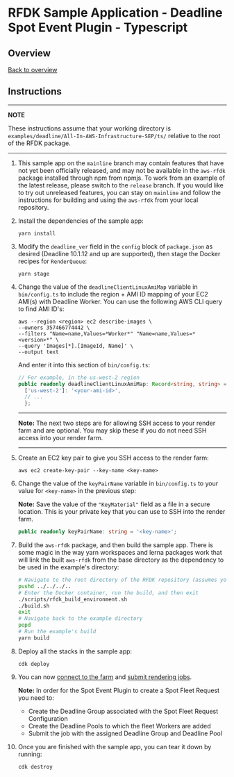 # RFDK Sample Application - Deadline Spot Event Plugin - Typescript

## Overview
[Back to overview](../README.md)

## Instructions

---
**NOTE**

These instructions assume that your working directory is `examples/deadline/All-In-AWS-Infrastructure-SEP/ts/` relative to the root of the RFDK package.

---
1. This sample app on the `mainline` branch may contain features that have not yet been officially released, and may not be available in the `aws-rfdk` package installed through npm from npmjs. To work from an example of the latest release, please switch to the `release` branch. If you would like to try out unreleased features, you can stay on `mainline` and follow the instructions for building and using the `aws-rfdk` from your local repository.
2. Install the dependencies of the sample app:

    ```
    yarn install
    ```
3. Modify the `deadline_ver` field in the `config` block of `package.json` as desired (Deadline 10.1.12 and up are supported), then stage the Docker recipes for `RenderQueue`:

    ```
    yarn stage
    ```

4.  Change the value of the `deadlineClientLinuxAmiMap` variable in `bin/config.ts` to include the region + AMI ID mapping of your EC2 AMI(s) with Deadline Worker. You can use the following AWS CLI query to find AMI ID's:
    ```
    aws --region <region> ec2 describe-images \
    --owners 357466774442 \
    --filters "Name=name,Values=*Worker*" "Name=name,Values=*<version>*" \
    --query 'Images[*].[ImageId, Name]' \
    --output text
    ```

    And enter it into this section of `bin/config.ts`:
    ```ts
    // For example, in the us-west-2 region
    public readonly deadlineClientLinuxAmiMap: Record<string, string> = {
      ['us-west-2']: '<your-ami-id>',
      // ...
      };
    ```

    ---

    **Note:** The next two steps are for allowing SSH access to your render farm and are optional. You may skip these if you do not need SSH access into your render farm.

    ---
5.  Create an EC2 key pair to give you SSH access to the render farm:

    ```
    aws ec2 create-key-pair --key-name <key-name>
    ```
6. Change the value of the `keyPairName` variable in `bin/config.ts` to your value for `<key-name>` in the previous step:

    **Note:** Save the value of the `"KeyMaterial"` field as a file in a secure location. This is your private key that you can use to SSH into the render farm.

    ```ts
    public readonly keyPairName: string = '<key-name>';
    ```

7. Build the `aws-rfdk` package, and then build the sample app. There is some magic in the way yarn workspaces and lerna packages work that will link the built `aws-rfdk` from the base directory as the dependency to be used in the example's directory:

    ```bash
    # Navigate to the root directory of the RFDK repository (assumes you started in the example's directory)
    pushd ../../../..
    # Enter the Docker container, run the build, and then exit
    ./scripts/rfdk_build_environment.sh
    ./build.sh
    exit
    # Navigate back to the example directory
    popd
    # Run the example's build
    yarn build
    ```

8. Deploy all the stacks in the sample app:

    ```
    cdk deploy
    ```

9. You can now [connect to the farm](https://docs.aws.amazon.com/rfdk/latest/guide/connecting-to-render-farm.html) and [submit rendering jobs](https://docs.aws.amazon.com/rfdk/latest/guide/first-rfdk-app.html#_optional_submit_a_job_to_the_render_farm).

    **Note:** In order for the Spot Event Plugin to create a Spot Fleet Request you need to:
    * Create the Deadline Group associated with the Spot Fleet Request Configuration
    * Create the Deadline Pools to which the fleet Workers are added
    * Submit the job with the assigned Deadline Group and Deadline Pool

10. Once you are finished with the sample app, you can tear it down by running:

    ```
    cdk destroy
    ```
